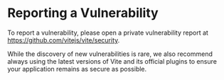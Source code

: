 # Reporting a Vulnerability

To report a vulnerability, please open a private vulnerability report at https://github.com/vitejs/vite/security.

While the discovery of new vulnerabilities is rare, we also recommend always using the latest versions of Vite and its official plugins to ensure your application remains as secure as possible.
